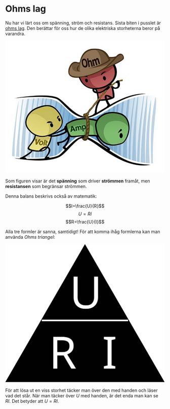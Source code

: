 # Ohms lag
Nu har vi lärt oss om spänning, ström och resistans. Sista biten i pusslet är <u>ohms lag</u>. Den berättar för oss hur de olika elektriska storheterna beror på varandra.

![ohms_lag_cartoon](cartoon.png)

Som figuren visar är det **spänning** som driver **strömmen** framåt, men **resistansen** som begränsar strömmen.

Denna balans beskrivs också av matematik:

$$I=\frac{U}{R}$$
$$U=RI$$
$$R=\frac{U}{I}$$

Alla tre formler är sanna, samtidigt! För att komma ihåg formlerna kan man använda *Ohms triangel*:

![ohms_triangel](triangel.svg)

För att lösa ut en viss storhet täcker man över den med handen och läser vad det står. När man täcker över $U$ med handen, är det enda man kan se $RI$. Det betyder att $U=RI$.